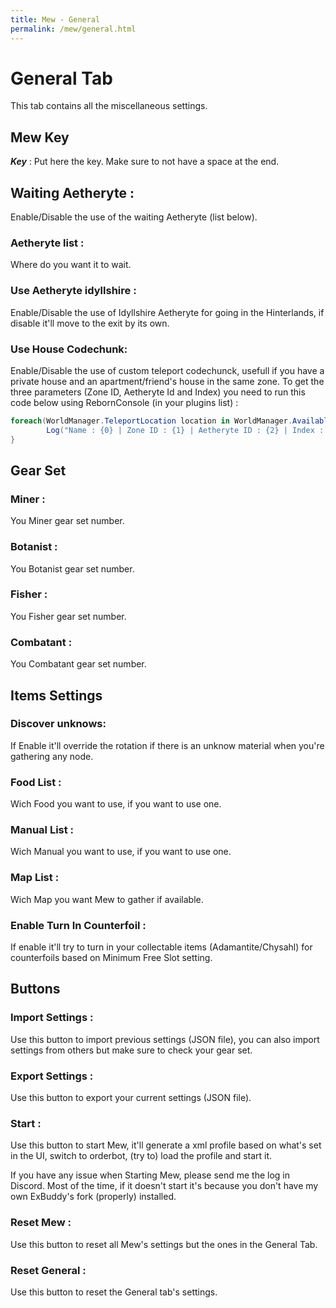 ```yaml
---
title: Mew - General
permalink: /mew/general.html
---
```


# General Tab
This tab contains all the miscellaneous settings.
		
## Mew Key
***Key*** : Put here the key. Make sure to not have a space at the end.

## Waiting Aetheryte :
Enable/Disable the use of the waiting Aetheryte (list below).

### Aetheryte list :
Where do you want it to wait.
			
### Use Aetheryte idyllshire :
Enable/Disable the use of Idyllshire Aetheryte for going in the Hinterlands, if disable it'll move to the exit by its own.
			
### Use House Codechunk:
Enable/Disable the use of custom teleport codechunck, usefull if you have a private house and an apartment/friend's house in the same zone.
To get the three parameters (Zone ID, Aetheryte Id and Index) you need to run this code below using RebornConsole (in your plugins list) : 
```csharp
foreach(WorldManager.TeleportLocation location in WorldManager.AvailableLocations){
		Log("Name : {0} | Zone ID : {1} | Aetheryte ID : {2} | Index : {3}",location.Name, location.ZoneId,location.AetheryteId, WorldManager.AvailableLocations.IndexOf(location));
}
```	
		
## Gear Set
### Miner :
You Miner gear set number.
			
### Botanist :
You Botanist gear set number.
			
### Fisher :
You Fisher gear set number.
			
### Combatant :
You Combatant gear set number.
		
## Items Settings

### Discover unknows:
If Enable it'll override the rotation if there is an unknow material when you're gathering any node.
	
### Food List :
Wich Food you want to use, if you want to use one.
			
### Manual List :
Wich Manual you want to use, if you want to use one.
			
### Map List :
Wich Map you want Mew to gather if available.
			
### Enable Turn In Counterfoil :
If enable it'll try to turn in your collectable items (Adamantite/Chysahl) for counterfoils based on Minimum Free Slot setting.
		
## Buttons
### Import Settings :
Use this button to import previous settings (JSON file), you can also import settings from others but make sure to check your gear set.
			
### Export Settings :
Use this button to export your current settings (JSON file).
			
### Start :
Use this button to start Mew, it'll generate a xml profile based on what's set in the UI, switch to orderbot, (try to) load the profile and start it.

If you have any issue when Starting Mew, please send me the log in Discord. Most of the time, if it doesn't start it's because you don't have my own ExBuddy's fork (properly) installed.
			
### Reset Mew :
Use this button to reset all Mew's settings but the ones in the General Tab.
			
### Reset General :
Use this button to reset the General tab's settings.
		
